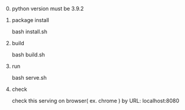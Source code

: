 0. python version must be 3.9.2

1. package install

   bash install.sh

2. build

   bash build.sh

3. run

   bash serve.sh

4. check

   check this serving on browser( ex. chrome ) by URL: localhost:8080
    
